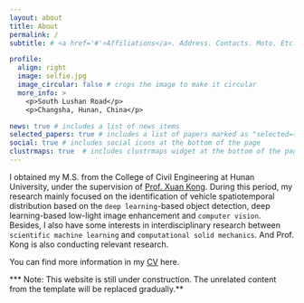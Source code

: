 ```yaml
---
layout: about
title: About
permalink: /
subtitle: # <a href='#'>Affiliations</a>. Address. Contacts. Moto. Etc.

profile:
  align: right
  image: selfie.jpg
  image_circular: false # crops the image to make it circular
  more_info: >
    <p>South Lushan Road</p>
    <p>Changsha, Hunan, China</p>

news: true # includes a list of news items
selected_papers: true # includes a list of papers marked as "selected={true}"
social: true # includes social icons at the bottom of the page
clustrmaps: true  # includes clustrmaps widget at the bottom of the page
---
```


I obtained my M.S. from the College of Civil Engineering at Hunan University, under the supervision of [Prof. Xuan Kong](http://kongteam.hnu.edu.cn/). During this period, my research mainly focused on the identification of vehicle spatiotemporal distribution based on the `deep learning`-based object detection, deep learning-based low-light image enhancement and `computer vision`. Besides, I also have some interests in interdisciplinary research between `scientific machine learning` and `computational solid mechanics`. And Prof. Kong is also conducting relevant research.

You can find more information in my [CV](/assets/pdf/example_pdf.pdf) here.

*** Note: This website is still under construction. The unrelated content from the template will be replaced gradually.**
